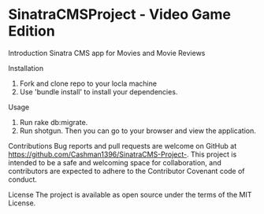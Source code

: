 # SinatraCMSProject - Video Game Edition

Introduction
Sinatra CMS app for Movies and Movie Reviews

Installation

1) Fork and clone repo to your locla machine
2) Use 'bundle install' to install your dependencies.

Usage
1) Run rake db:migrate.
2) Run shotgun. Then you can go to your browser and view the application.


Contributions
Bug reports and pull requests are welcome on GitHub at https://github.com/Cashman1396/SinatraCMS-Project-. This project is intended to be a safe and welcoming space for collaboration, and contributors are expected to adhere to the Contributor Covenant code of conduct.

License
The project is available as open source under the terms of the MIT License.

